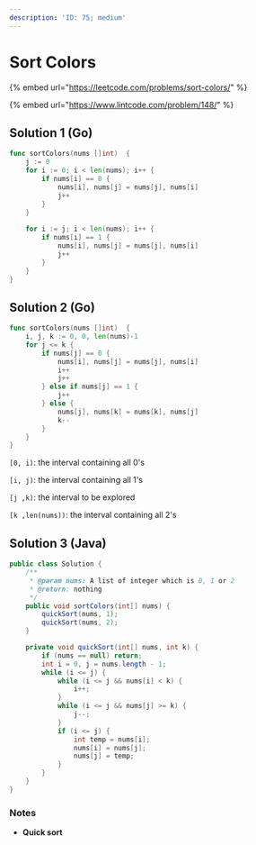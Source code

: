 ```yaml
---
description: 'ID: 75; medium'
---
```


# Sort Colors

{% embed url="https://leetcode.com/problems/sort-colors/" %}

{% embed url="https://www.lintcode.com/problem/148/" %}

## Solution 1 \(Go\)

```go
func sortColors(nums []int)  {
    j := 0
    for i := 0; i < len(nums); i++ {
        if nums[i] == 0 {
            nums[i], nums[j] = nums[j], nums[i]
            j++
        }
    }
    
    for i := j; i < len(nums); i++ {
        if nums[i] == 1 {
            nums[i], nums[j] = nums[j], nums[i]
            j++
        }
    }
}
```

## Solution 2 \(Go\)

```go
func sortColors(nums []int)  {
    i, j, k := 0, 0, len(nums)-1
    for j <= k {
        if nums[j] == 0 {
            nums[i], nums[j] = nums[j], nums[i]
            i++
            j++
        } else if nums[j] == 1 {
            j++
        } else {
            nums[j], nums[k] = nums[k], nums[j]
            k--
        }
    }
}
```

`[0, i)`: the interval containing all 0's

`[i, j)`: the interval containing all 1's

`[j ,k)`: the interval to be explored

`[k ,len(nums))`: the interval containing all 2's

## Solution 3 \(Java\)

```java
public class Solution {
    /**
     * @param nums: A list of integer which is 0, 1 or 2 
     * @return: nothing
     */
    public void sortColors(int[] nums) {
        quickSort(nums, 1);
        quickSort(nums, 2);
    }

    private void quickSort(int[] nums, int k) {
        if (nums == null) return;
        int i = 0, j = nums.length - 1;
        while (i <= j) {
            while (i <= j && nums[i] < k) {
                i++;
            }
            while (i <= j && nums[j] >= k) {
                j--;
            }
            if (i <= j) {
                int temp = nums[i];
                nums[i] = nums[j];
                nums[j] = temp;
            }
        }
    }
}
```

### Notes

* **Quick sort**

